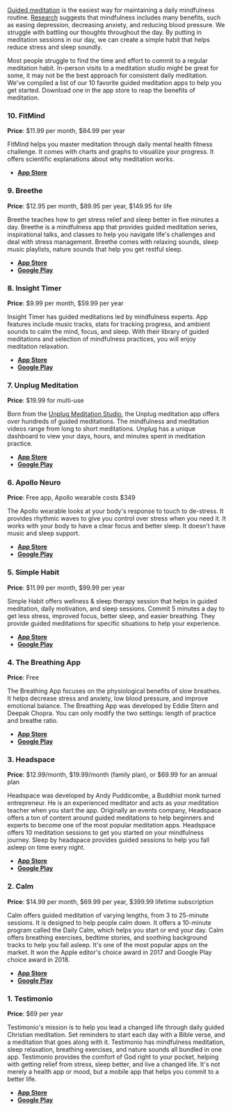 [Guided meditation](https://testimon.io/christian-meditation) is the easiest way for maintaining a daily mindfulness routine. [Research](https://nccih.nih.gov/health/meditation/overview.htm#hed2) suggests that mindfulness includes many benefits, such as easing depression, decreasing anxiety, and reducing blood pressure. We struggle with battling our thoughts throughout the day. By putting in meditation sessions in our day, we can create a simple habit that helps reduce stress and sleep soundly. 
 
Most people struggle to find the time and effort to commit to a regular meditation habit. In-person visits to a meditation studio might be great for some, it may not be the best approach for consistent daily meditation. We've compiled a list of our 10 favorite guided meditation apps to help you get started. Download one in the app store to reap the benefits of meditation.
 
### 10. FitMind
 
**Price**: $11.99 per month, $84.99 per year
 
FitMind helps you master meditation through daily mental health fitness challenge. It comes with charts and graphs to visualize your progress. It offers scientific explanations about why meditation works. 
 
- **[App Store](https://apps.apple.com/us/app/fitmind-meditation-training/id1474170096?_branch_match_id=500782961958604484)**
 
### 9. Breethe
 
**Price**: $12.95 per month, $89.95 per year, $149.95 for life
 
Breethe teaches how to get stress relief and sleep better in five minutes a day. Breethe is a mindfulness app that provides guided meditation series, inspirational talks, and classes to help you navigate life's challenges and deal with stress management. Breethe comes with relaxing sounds, sleep music playlists, nature sounds that help you get restful sleep. 
 
- **[App Store](https://itunes.apple.com/app/id920161006?mt=8)**
- **[Google Play](https://play.google.com/store/apps/details?id=com.Meditation.app&hl=en_US)**
 
### 8. Insight Timer
 
**Price**: $9.99 per month, $59.99 per year
 
Insight Timer has guided meditations led by mindfulness experts. App features include music tracks, stats for tracking progress, and ambient sounds to calm the mind, focus, and sleep. With their library of guided meditations and selection of mindfulness practices, you will enjoy meditation relaxation.
 
- **[App Store](https://apps.apple.com/us/app/zen-timer-meditation-timer/id337472899)**
- **[Google Play](https://play.google.com/store/apps/details?id=com.spotlightsix.zentimerlite2)**
 
### 7. Unplug Meditation
 
**Price**: $19.99 for multi-use
 
Born from the [Unplug Meditation Studio](https://www.unplug.com/), the Unplug meditation app offers over hundreds of guided meditations. The mindfulness and meditation videos range from long to short meditations. Unplug has a unique dashboard to view your days, hours, and minutes spent in meditation practice. 
 
- **[App Store](https://apps.apple.com/us/app/unplug-meditation-guided-meditation/id1188080269?ign-mpt=uo%3D2)**
- **[Google Play](https://play.google.com/store/apps/details?id=tv.vhx.unplugmeditation)**
 
### 6. Apollo Neuro
 
**Price**: Free app, Apollo wearable costs $349
 
The Apollo wearable looks at your body's response to touch to de-stress. It provides rhythmic waves to give you control over stress when you need it. It works with your body to have a clear focus and better sleep. It doesn't have music and sleep support. 
 
 
- **[App Store](https://apps.apple.com/us/app/apollo-neuro/id1457385148)**
- **[Google Play](https://play.google.com/store/apps/details?id=com.apolloneuro)**
 
### 5. Simple Habit
 
**Price**: $11.99 per month, $99.99 per year
 
Simple Habit offers wellness & sleep therapy session that helps in guided meditation, daily motivation, and sleep sessions. Commit 5 minutes a day to get less stress, improved focus, better sleep, and easier breathing. They provide guided meditations for specific situations to help your experience.
 
- **[App Store](https://itunes.apple.com/us/app/simple-habit-meditation/id1093360165?mt=8)**
- **[Google Play](https://play.google.com/store/apps/details?id=com.simplehabit.simplehabitapp)**
 
### 4. The Breathing App
 
**Price**: Free
 
The Breathing App focuses on the physiological benefits of slow breathes. It helps decrease stress and anxiety, low blood pressure, and improve emotional balance. The Breathing App was developed by Eddie Stern and Deepak Chopra. You can only modify the two settings: length of practice and breathe ratio.
 
- **[App Store](https://itunes.apple.com/us/app/the-breathing-app/id1285982210?mt=8)**
- **[Google Play](https://play.google.com/store/apps/details?id=org.ayny.breathingapp&hl=en_US)**
 
### 3. Headspace
 
**Price**: $12.99/month, $19.99/month (family plan), or $69.99 for an annual plan 
 
Headspace was developed by Andy Puddicombe, a Buddhist monk turned entrepreneur. He is an experienced meditator and acts as your meditation teacher when you start the app. Originally an events company, Headspace offers a ton of content around guided meditations to help beginners and experts to become one of the most popular meditation apps. Headspace offers 10 meditation sessions to get you started on your mindfulness journey. Sleep by headspace provides guided sessions to help you fall asleep on time every night.
 
- **[App Store](https://itunes.apple.com/us/app/headspace-meditation-sleep/id493145008?mt=8)**
- **[Google Play](https://play.google.com/store/apps/details?id=com.getsomeheadspace.android&hl=en_US)**
 
### 2. Calm
 
**Price**: $14.99 per month, $69.99 per year, $399.99 lifetime subscription
 
Calm offers guided meditation of varying lengths, from 3 to 25-minute sessions. It is designed to help people calm down. It offers a 10-minute program called the Daily Calm, which helps you start or end your day. Calm offers breathing exercises, bedtime stories, and soothing background tracks to help you fall asleep. It's one of the most popular apps on the market. It won the Apple editor's choice award in 2017 and Google Play choice award in 2018.
 
- **[App Store](https://itunes.apple.com/us/app/calm.com/id571800810)**
- **[Google Play](https://play.google.com/store/apps/details?id=com.calm.android)**
 
### 1. Testimonio
 
**Price**: $69 per year
 
Testimonio's mission is to help you lead a changed life through daily guided Christian meditation. Set reminders to start each day with a Bible verse, and a meditation that goes along with it. Testimonio has mindfulness meditation, sleep relaxation, breathing exercises, and nature sounds all bundled in one app. Testimonio provides the comfort of God right to your pocket, helping with getting relief from stress, sleep better, and live a changed life. It's not merely a health app or mood, but a mobile app that helps you commit to a better life.
 
- **[App Store](https://testimon.io)**
- **[Google Play](https://testimon.io)**
 
 

